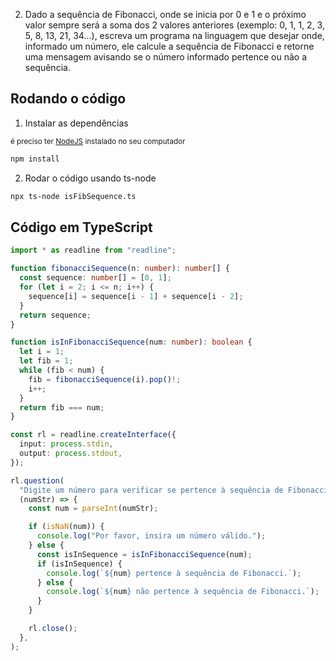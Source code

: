 2.  Dado a sequência de Fibonacci, onde se inicia por 0 e 1 e o próximo valor sempre será a soma dos 2 valores anteriores (exemplo: 0, 1, 1, 2, 3, 5, 8, 13, 21, 34...), escreva um programa na linguagem que desejar onde, informado um número, ele calcule a sequência de Fibonacci e retorne uma mensagem avisando se o número informado pertence ou não a sequência.

## Rodando o código

1.  Instalar as dependências

<small>é preciso ter [NodeJS](https://nodejs.org/en/download) instalado no seu computador </small>

```bash
npm install
```

2. Rodar o código usando ts-node

```bash
npx ts-node isFibSequence.ts
```

## Código em TypeScript

```typescript
import * as readline from "readline";

function fibonacciSequence(n: number): number[] {
  const sequence: number[] = [0, 1];
  for (let i = 2; i <= n; i++) {
    sequence[i] = sequence[i - 1] + sequence[i - 2];
  }
  return sequence;
}

function isInFibonacciSequence(num: number): boolean {
  let i = 1;
  let fib = 1;
  while (fib < num) {
    fib = fibonacciSequence(i).pop()!;
    i++;
  }
  return fib === num;
}

const rl = readline.createInterface({
  input: process.stdin,
  output: process.stdout,
});

rl.question(
  "Digite um número para verificar se pertence à sequência de Fibonacci: ",
  (numStr) => {
    const num = parseInt(numStr);

    if (isNaN(num)) {
      console.log("Por favor, insira um número válido.");
    } else {
      const isInSequence = isInFibonacciSequence(num);
      if (isInSequence) {
        console.log(`${num} pertence à sequência de Fibonacci.`);
      } else {
        console.log(`${num} não pertence à sequência de Fibonacci.`);
      }
    }

    rl.close();
  },
);
```
